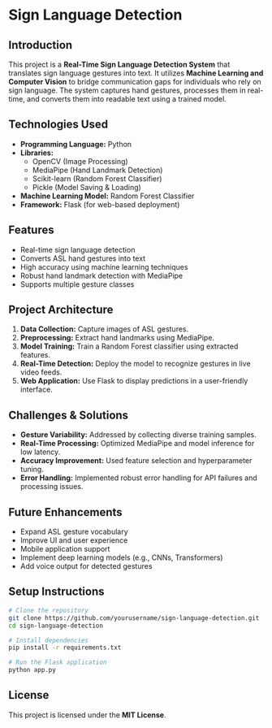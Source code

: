 # Sign Language Detection

## Introduction
This project is a **Real-Time Sign Language Detection System** that translates sign language gestures into text. It utilizes **Machine Learning and Computer Vision** to bridge communication gaps for individuals who rely on sign language. The system captures hand gestures, processes them in real-time, and converts them into readable text using a trained model.

## Technologies Used
- **Programming Language:** Python
- **Libraries:**
  - OpenCV (Image Processing)
  - MediaPipe (Hand Landmark Detection)
  - Scikit-learn (Random Forest Classifier)
  - Pickle (Model Saving & Loading)
- **Machine Learning Model:** Random Forest Classifier
- **Framework:** Flask (for web-based deployment)

## Features
- Real-time sign language detection
- Converts ASL hand gestures into text
- High accuracy using machine learning techniques
- Robust hand landmark detection with MediaPipe
- Supports multiple gesture classes

## Project Architecture
1. **Data Collection:** Capture images of ASL gestures.
2. **Preprocessing:** Extract hand landmarks using MediaPipe.
3. **Model Training:** Train a Random Forest classifier using extracted features.
4. **Real-Time Detection:** Deploy the model to recognize gestures in live video feeds.
5. **Web Application:** Use Flask to display predictions in a user-friendly interface.

## Challenges & Solutions
- **Gesture Variability:** Addressed by collecting diverse training samples.
- **Real-Time Processing:** Optimized MediaPipe and model inference for low latency.
- **Accuracy Improvement:** Used feature selection and hyperparameter tuning.
- **Error Handling:** Implemented robust error handling for API failures and processing issues.

## Future Enhancements
- Expand ASL gesture vocabulary
- Improve UI and user experience
- Mobile application support
- Implement deep learning models (e.g., CNNs, Transformers)
- Add voice output for detected gestures

## Setup Instructions
```bash
# Clone the repository
git clone https://github.com/yourusername/sign-language-detection.git
cd sign-language-detection

# Install dependencies
pip install -r requirements.txt

# Run the Flask application
python app.py
```

## License
This project is licensed under the **MIT License**.
